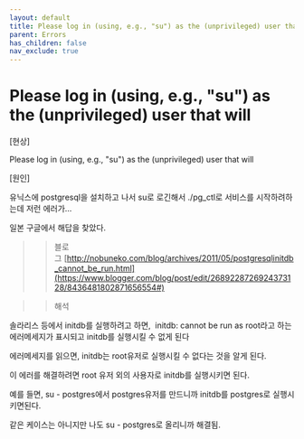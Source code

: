 ```yaml
---
layout: default
title: Please log in (using, e.g., "su") as the (unprivileged) user that will
parent: Errors
has_children: false
nav_exclude: true
---
```


# Please log in (using, e.g., "su") as the (unprivileged) user that will

[현상]

Please log in (using, e.g., "su") as the (unprivileged) user that will

[원인]

유닉스에 postgresql을 설치하고 나서 su로 로긴해서 ./pg_ctl로 서비스를 시작하려하는데 저런 에러가...

일본 구글에서 해답을 찾았다.

>> 블로그 [http://nobuneko.com/blog/archives/2011/05/postgresqlinitdb_cannot_be_run.html](https://www.blogger.com/blog/post/edit/2689228726924373128/8436481802871656554#)

>> 해석

솔라리스 등에서 initdb를 실행하려고 하면,  initdb: cannot be run as root라고 하는 에러메세지가 표시되고 initdb를 실행시킬 수 없게 된다

에러메세지를 읽으면, initdb는 root유저로 실행시킬 수 없다는 것을 알게 된다.

이 에러를 해결하려면 root 유저 외의 사용자로 initdb를 실행시키면 된다.

예를 들면, su - postgres에서 postgres유저를 만드니까 initdb를 postgres로 실행시키면된다.

같은 케이스는 아니지만 나도 su - postgres로 올리니까 해결됨.